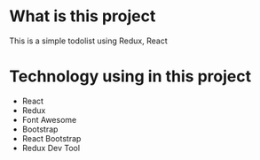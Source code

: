 # What is this project
This is a simple todolist using Redux, React

# Technology using in this project
- React
- Redux
- Font Awesome
- Bootstrap
- React Bootstrap
- Redux Dev Tool
